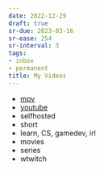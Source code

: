 ```yaml
---
date: 2022-12-29
draft: true
sr-due: 2023-03-16
sr-ease: 254
sr-interval: 3
tags:
- inbox
- permanent
title: My Videos
---
```

   
   
- [mpv](./mpv.md)   
- [youtube](./youtube.md)   
- selfhosted   
- short   
- learn, CS, gamedev, irl   
- movies   
- series   
- wtwitch
